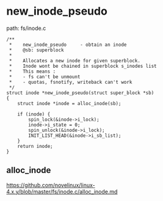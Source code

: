 new_inode_pseudo
========================================

path: fs/inode.c
```
/**
 *    new_inode_pseudo     - obtain an inode
 *    @sb: superblock
 *
 *    Allocates a new inode for given superblock.
 *    Inode wont be chained in superblock s_inodes list
 *    This means :
 *    - fs can't be unmount
 *    - quotas, fsnotify, writeback can't work
 */
struct inode *new_inode_pseudo(struct super_block *sb)
{
    struct inode *inode = alloc_inode(sb);

    if (inode) {
        spin_lock(&inode->i_lock);
        inode->i_state = 0;
        spin_unlock(&inode->i_lock);
        INIT_LIST_HEAD(&inode->i_sb_list);
    }
    return inode;
}
```

alloc_inode
----------------------------------------

https://github.com/novelinux/linux-4.x.y/blob/master/fs/inode.c/alloc_inode.md
